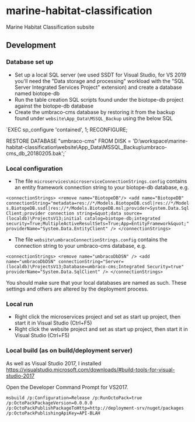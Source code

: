 # marine-habitat-classification
Marine Habitat Classification subsite


Development
-----------

### Database set up ###
* Set up a local SQL server (we used SSDT for Visual Studio, for VS 2019 you'll need the "Data storage and processing" workload with the "SQL Server Integrated Services Project" extension) and create a database named biotope-db
* Run the table creation SQL scripts found under the biotope-db project against the biotope-db database
* Create the umbraco-cms database by restoring it from the backup found under `website\App_Data\MSSQL_Backup` using the below SQL

`EXEC sp_configure 'contained', 1;
RECONFIGURE;

RESTORE DATABASE "umbraco-cms"
FROM DISK = 'D:\workspace\marine-habitat-classification\website\App_Data\MSSQL_Backup\umbraco-cms_db_20180205.bak';`

### Local configuration ###
* The file `microservices\microserviceConnectionStrings.config` contains an entity framework connection string
to your biotope-db database, e.g.

`<connectionStrings>
  <remove name="BiotopeDB"/>
  <add name="BiotopeDB" connectionString="metadata=res://*/Models.BiotopeDB.csdl|res://*/Models.BiotopeDB.ssdl|res://*/Models.BiotopeDB.msl;provider=System.Data.SqlClient;provider connection string=&quot;data source=(localdb)\ProjectsV13;initial catalog=biotope-db;integrated security=True;MultipleActiveResultSets=True;App=EntityFramework&quot;" providerName="System.Data.EntityClient" />
</connectionStrings>`

* The file `website\umbracoConnectionStrings.config` contains the connection string to your umbraco-cms database, e.g.

`<connectionStrings>
  <remove name="umbracoDbDSN" />
  <add name="umbracoDbDSN" connectionString="Server=(localdb)\ProjectsV13;Database=umbraco-cms;Integrated Security=true" providerName="System.Data.SqlClient" />
</connectionStrings>`

You should make sure that your local databases are named as such. These settings and others are altered by the deployment process. 

### Local run ###
* Right click the microservices project and set as start up project, then start it in Visual Studio (Ctrl+F5)
* Right click the website project and set as start up project, then start it in Visual Studio (Ctrl+F5)

### Local build (as on build/deployment server) ###
As well as Visual Studio 2017,  I installed https://visualstudio.microsoft.com/downloads/#build-tools-for-visual-studio-2017

Open the Developer Command Prompt for VS2017.

    msbuild /p:Configuration=Release /p:RunOctoPack=true /p:OctoPackPackageVersion=0.0.0.0 /p:OctoPackPublishPackageToHttp=http://deployment-srv/nuget/packages /p:OctoPackPublishingApiKey=API-BLAH

